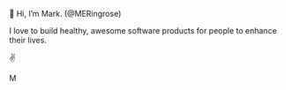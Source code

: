 👋 Hi, I’m Mark. (@MERingrose)

I love to build healthy, awesome software products for people to enhance their lives.

✌️

M
